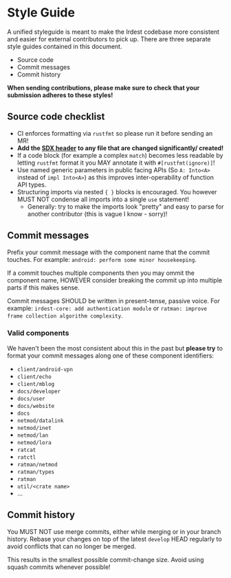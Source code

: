 # Style Guide

A unified styleguide is meant to make the Irdest codebase more
consistent and easier for external contributors to pick up.  There are
three separate style guides contained in this document.

* Source code
* Commit messages
* Commit history

**When sending contributions, please make sure to check that your
submission adheres to these styles!**

## Source code checklist

* CI enforces formatting via `rustfmt` so please run it before sending
  an MR!
* **Add the [SDX
  header](https://git.irde.st/we/irdest/-/blob/develop/ratman/Cargo.toml#L1-2)
  to any file that are changed significantly/ created!**
* If a code block (for example a complex `match`) becomes less
  readable by letting `rustfmt` format it you MAY annotate it with
  `#[rustfmt(ignore)]`!
* Use named generic parameters in public facing APIs (So `A: Into<A>`
  instead of `impl Into<A>`) as this improves inter-operability of
  function API types.
* Structuring imports via nested `{ }` blocks is encouraged.  You
  however MUST NOT condense all imports into a single `use` statement!
  * Generally: try to make the imports look "pretty" and easy to parse
    for another contributor (this is vague I know - sorry)!


## Commit messages

Prefix your commit message with the component name that the commit
touches.  For example: `android: perform some minor housekeeping`.

If a commit touches multiple components then you may ommit the
component name, HOWEVER consider breaking the commit up into multiple
parts if this makes sense.

Commit messages SHOULD be written in present-tense, passive voice.
For example: `irdest-core: add authentication module` or `ratman:
improve frame collection algorithm complexity`.

### Valid components

We haven't been the most consistent about this in the past but
**please try** to format your commit messages along one of these
component identifiers:

- `client/android-vpn`
- `client/echo`
- `client/mblog`
- `docs/developer`
- `docs/user`
- `docs/website`
- `docs`
- `netmod/datalink`
- `netmod/inet`
- `netmod/lan`
- `netmod/lora`
- `ratcat`
- `ratctl`
- `ratman/netmod`
- `ratman/types`
- `ratman`
- `util/<crate name>`
- ...

## Commit history

You MUST NOT use merge commits, either while merging or in your branch
history.  Rebase your changes on top of the latest `develop` HEAD
regularly to avoid conflicts that can no longer be merged.

This results in the smallest possible commit-change size.  Avoid using
squash commits whenever possible!
